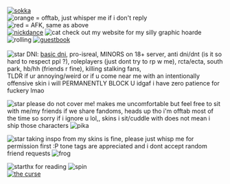 
<a href="https://www.youtube.com/watch?v=CgofJGvznGs">![sokka](https://64.media.tumblr.com/b7a71a872dd78d644d0a84d9ec5bb2ce/9771f4935d0f170f-0c/s540x810/00f89a1e3460f50ce6944d54f87e5f7df0010ac2.gifv)</a>
<br>![orange](https://pixelsafari.neocities.org/favicon/nature/star/moon16.gif) = offtab, just whisper me if i don't reply
<br>![red](https://64.media.tumblr.com/5bb4b514631392d52b40b985b01cd343/daae8d5ea63d3327-97/s75x75_c1/ddf016fabba8424d54f62338ffc7d2f420992da1.gifv) = AFK, same as above
<br> <a href="https://tboydin.neocities.org/">![nickdance](https://64.media.tumblr.com/c1278b3696e1d5dc70f101afd235992f/19a8f7934d4ff7d4-9b/s100x200/8adb690007613ddecc6fa9971850890c9fa3537f.gifv)</a> ![cat](https://64.media.tumblr.com/6e8b1d175db52a0cf208287157c92c28/1b5672df535286b8-cd/s75x75_c1/50914a1b408463a0a449d2c0b52f74cfb0d62228.gifv) check out my website for my silly graphic hoarde  ![rolling](https://enchantments.carrd.co/assets/images/gallery19/b73cd2b3.gif?v=c1e97d5d) <a href="https://tboydin.123guestbook.com/">![guestbook](https://64.media.tumblr.com/1eeca03781c191eb40cc2e253895365b/3c57f20ea78610c0-b4/s250x400/c6037a756f0b0a7795c996fc966c050fead76233.gifv)</a> 
<br>
<br>![star](https://gifcity.carrd.co/assets/images/gallery06/c1e3da3a.gif?v=ef10e8f3) DNI: <a href="https://dnicriteria.carrd.co">basic dni</a>, pro-isreal, MINORS on 18+ server, anti dni/dnt (is it so hard to respect ppl ?), roleplayers (just dont try to rp w me), rcta/ecta, south park, hb/hh (friends r fine), killing stalking fans,
<br>TLDR if ur annoying/weird or if u come near me with an intentionally offensive skin i will PERMANENTLY BLOCK U idgaf i have zero patience for fuckery lmao

![star](https://gifcity.carrd.co/assets/images/gallery06/c1e3da3a.gif?v=ef10e8f3) please do not cover me! makes me uncomfortable but feel free to sit with me/my friends if we share fandoms, heads up tho i'm offtab most of the time so sorry if i ignore u lol,, skins i sit/cuddle with does not mean i ship those characters ![pika](https://64.media.tumblr.com/072f44525adec799aedfd20091215563/0d58f11cb289c71f-73/s75x75_c1/8e339e3ab0e35c1aaa3f6d67001eebf7de9ed2a4.gifv) 

![star](https://gifcity.carrd.co/assets/images/gallery06/c1e3da3a.gif?v=ef10e8f3) taking inspo from my skins is fine, please just whisp me for permission first :P tone tags are appreciated and i dont accept random friend requests ![frog](https://pixelsafari.neocities.org/favicon/animals/amphibian/frog.gif)


![star](https://gifcity.carrd.co/assets/images/gallery06/c1e3da3a.gif?v=ef10e8f3)thx for reading ![spin](https://gifcity.carrd.co/assets/images/gallery97/0b9023af.gif?v=ef10e8f3)
<br> <a href="https://www.youtube.com/watch?v=GUuflmvdhEc&ab"/>![the curse](https://64.media.tumblr.com/a45f54486f55cfcf7ed9a81d1f392624/bf7ac84fc7adc8b2-9a/s500x750/c061b7e63aa98d4995ef52428a7b11aeb9adb9cf.pnj)</a>
